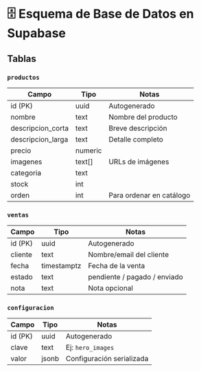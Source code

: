 # 🗄️ Esquema de Base de Datos en Supabase  

## Tablas

### `productos`  
| Campo              | Tipo        | Notas                        |
|--------------------|------------|------------------------------|
| id (PK)           | uuid        | Autogenerado                 |
| nombre            | text        | Nombre del producto          |
| descripcion_corta | text        | Breve descripción            |
| descripcion_larga | text        | Detalle completo             |
| precio            | numeric     |                              |
| imagenes          | text[]      | URLs de imágenes             |
| categoria         | text        |                              |
| stock             | int         |                              |
| orden             | int         | Para ordenar en catálogo     |

### `ventas`  
| Campo    | Tipo    | Notas                               |
|----------|---------|-------------------------------------|
| id (PK) | uuid    | Autogenerado                        |
| cliente | text    | Nombre/email del cliente            |
| fecha   | timestamptz | Fecha de la venta              |
| estado  | text    | pendiente / pagado / enviado        |
| nota    | text    | Nota opcional                       |

### `configuracion`  
| Campo    | Tipo   | Notas                          |
|----------|--------|--------------------------------|
| id (PK) | uuid   | Autogenerado                   |
| clave   | text   | Ej: `hero_images`              |
| valor   | jsonb  | Configuración serializada      
